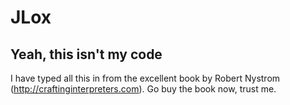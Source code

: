 # JLox

## Yeah, this isn't my code

I have typed all this in from the excellent book by Robert Nystrom (http://craftinginterpreters.com).  Go buy the book now, trust me.
